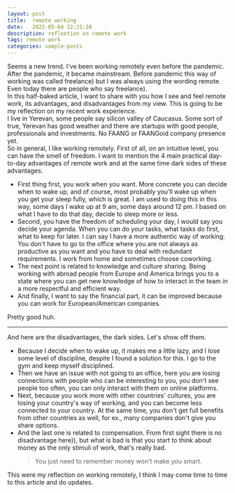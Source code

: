 ```yaml
---
layout: post
title:  remote working
date:   2022-05-04 22:21:16
description: reflextion on remote work
tags: remote work
categories: sample-posts
---
```

Seems a new trend.
I've been working remotely even before the pandemic. After the pandemic, it became mainstream. Before pandemic this way of working was called freelance) but I was always using the wording remote. Even today there are people who say freelance). 
<br>
In this half-baked article, I want to share with you how I see and feel remote work, its advantages, and disadvantages from my view. This is going to be my reflection on my recent work experience.
<br>
I live in Yerevan, some people say silicon valley of Caucasus. Some sort of true, Yerevan has good weather and there are startups with good people, professionals and investments. No FAANG or FAANGoid company presence yet.
<br>
So in general, I like working remotely. First of all, on an intuitive level,  you can have the smell of freedom. I want to mention the 4 main practical day-to-day advantages of remote work and at the same time dark sides of these advantages.
<ul>
    <li>First thing first, you work when you want. More concrete you can decide when to wake up, and of course, most probably you’ll wake up when you get your sleep fully, which is great. I am used to doing this in this way, some days I wake up at 9 am, some days around 12 pm. I based on what I have to do that day, decide to sleep more or less.</li>
    <li>Second, you have the freedom of scheduling your day, I would say you decide your agenda. When you can do your tasks, what tasks do first, what to keep for later. I can say I have a more authentic way of working. You don't have to go to the office where you are not always as productive as you want and you have to deal with redundant requirements. I work from home and sometimes choose coworking.</li>
    <li>The next point is related to knowledge and culture sharing. Being working with abroad people from Europe and America brings you to a state where you can get new knowledge of how to interact in the team in a more respectful and efficient way.</li>
    <li>And finally, I want to say the financial part, it can be improved because you can work for European/American companies.</li>
</ul>
Pretty good huh.
<hr>
And here are the disadvantages, the dark sides. Let's show off them.
<br>
<ul>
    <li>Because I decide when to wake up, it makes me a little lazy, and I lose some level of discipline, despite I found a solution for this. I go to the gym and keep myself disciplined.</li>
    <li>Then we have an issue with not going to an office, here you are losing connections with people who can be interesting to you, you don't see people too often, you can only interact with them on online platforms.</li>
    <li>Next, because you work more with other countries' cultures, you are losing your country's way of working, and you can become less connected to your country. At the same time, you don't get full benefits from other countries as well, for ex., many companies don't give you share options.</li> 
    <li>And the last one is related to compensation. From first sight there is no disadvantage here)), but what is bad is that you start to think about money as the only stimuli of work, that's really bad. <blockquote> You just need to remember money won't make you smart. </blockquote></li>
</ul>
This were my reflection on working remotely, I think I may come time to time to this article and do updates.
